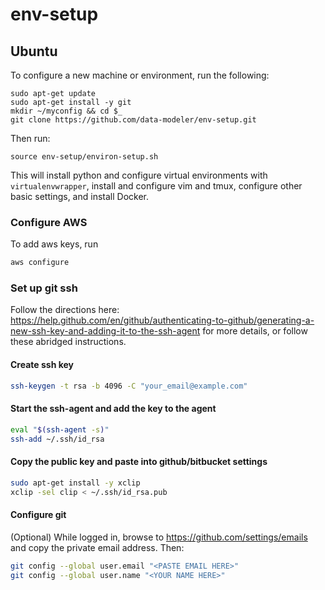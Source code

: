 # env-setup

## Ubuntu
To configure a new machine or environment, run the following:
```
sudo apt-get update
sudo apt-get install -y git
mkdir ~/myconfig && cd $_
git clone https://github.com/data-modeler/env-setup.git
```

Then run:
```
source env-setup/environ-setup.sh
```

This will install python and configure virtual environments with `virtualenvwrapper`, install and configure vim and tmux, configure other basic settings, and install Docker.


### Configure AWS
To add aws keys, run
```bash
aws configure
```

### Set up git ssh
Follow the directions here: https://help.github.com/en/github/authenticating-to-github/generating-a-new-ssh-key-and-adding-it-to-the-ssh-agent for more details, or follow these abridged instructions.

#### Create ssh key
```bash
ssh-keygen -t rsa -b 4096 -C "your_email@example.com"
```
#### Start the ssh-agent and add the key to the agent
```bash
eval "$(ssh-agent -s)"
ssh-add ~/.ssh/id_rsa
```
#### Copy the public key and paste into github/bitbucket settings
```bash
sudo apt-get install -y xclip
xclip -sel clip < ~/.ssh/id_rsa.pub
```
#### Configure git
(Optional) While logged in, browse to https://github.com/settings/emails and copy the private email address.
Then:
```bash
git config --global user.email "<PASTE EMAIL HERE>"
git config --global user.name "<YOUR NAME HERE>"
```

